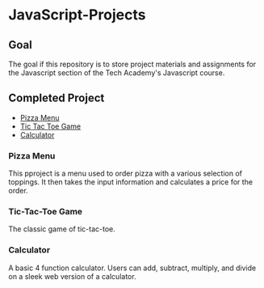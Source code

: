 # JavaScript-Projects
## Goal
The goal if this repository is to store project materials and assignments for the Javascript section of the Tech Academy's Javascript course.
## Completed Project
- [Pizza Menu](BasicJavascriptProjects/Pizza_Project)
- [Tic Tac Toe Game](BasicJavascriptProjects/TicTacToe)
- [Calculator](BasicJavascriptProjects/Calculator)
### Pizza Menu
This pproject is a menu used to order pizza with a various selection of toppings. It then takes the input information and calculates a price for the order.
### Tic-Tac-Toe Game
The classic game of tic-tac-toe.
### Calculator
A basic 4 function calculator. Users can add, subtract, multiply, and divide on a sleek web version of a calculator.
